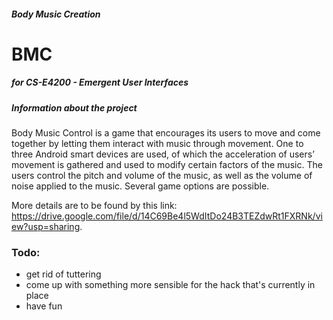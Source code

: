 ##### Body Music Creation
# BMC
##### for CS-E4200 - Emergent User Interfaces

##### Information about the project
Body Music Control is a game that encourages its users to move and come together by letting them interact with music through movement. One to three Android smart devices are used, of which the acceleration of users’ movement is gathered and used to modify certain factors of the music. The users control the pitch and volume of the music, as well as the volume of noise applied to the music. Several game options are possible.

More details are to be found by this link: https://drive.google.com/file/d/14C69Be4l5WdItDo24B3TEZdwRt1FXRNk/view?usp=sharing.


### Todo:
- get rid of tuttering
- come up with something more sensible for the hack that's currently in place
- have fun
